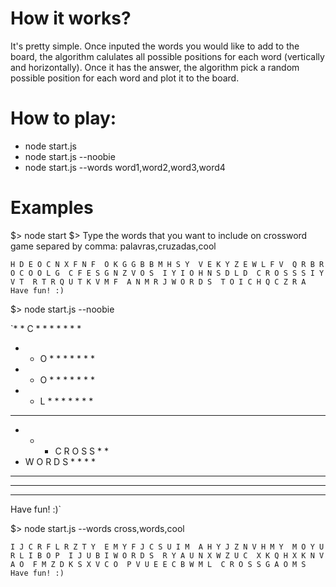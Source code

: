 # How it works?
It's pretty simple. Once inputed the words you would like to add to the board, 
the algorithm calulates all possible positions for each word (vertically and horizontally). 
Once it has the answer, the algorithm pick a random possible position for each word 
and plot it to the board.
# How to play:
  * node start.js
  * node start.js --noobie
  * node start.js --words word1,word2,word3,word4

# Examples
$> node start
$> Type the words that you want to include on crossword game separed by comma: palavras,cruzadas,cool

`H D E O C N X F N F 
O K G G B B M H S Y 
V E K Y Z E W L F V 
Q R B R O C O O L G 
C F E S G N Z V O S 
I Y I O H N S D L D 
C R O S S S I Y V T 
R T R Q U T K V M F 
A N M R J W O R D S 
T O I C H Q C Z R A 
Have fun! :)`

$> node start.js --noobie

`* * C * * * * * * * 
* * O * * * * * * * 
* * O * * * * * * * 
* * L * * * * * * * 
* * * * * * * * * * 
* * * C R O S S * * 
* W O R D S * * * * 
* * * * * * * * * * 
* * * * * * * * * * 
* * * * * * * * * * 
Have fun! :)`

$> node start.js --words cross,words,cool

`I J C R F L R Z T Y 
E M Y F J C S U I M 
A H Y J Z N V H M Y 
M O Y U R L I B O P 
I J U B I W O R D S 
R Y A U N X W Z U C 
X K Q H X K N V A O 
F M Z D K S X V C O 
P V U E E C B W M L 
C R O S S G A O M S 
Have fun! :)`
